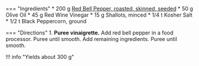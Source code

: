 === "Ingredients"
    * 200 g [Red Bell Pepper, roasted, skinned, seeded](../../../salads-soups-sides/sides/roasted-bell-peppers.md)
    * 50 g Olive Oil
    * 45 g Red Wine Vinegar
    * 15 g Shallots, minced
    * 1/4 t Kosher Salt
    * 1/2 t Black Peppercorn, ground

=== "Directions"
    1. **Puree vinaigrette.** Add red bell pepper in a food processor. Puree until smooth. Add remaining ingredients. Puree until smooth.

!!! info "Yields about 300 g"

[^1]:
    Perelman, Deb. ["Summer Pea and Roasted Red Pepper Pasta Salad."](https://smittenkitchen.com/2009/08/summer-pea-and-roasted-red-pepper-pasta-salad/) *Smitten Kitchen.* 8 August 2009.
